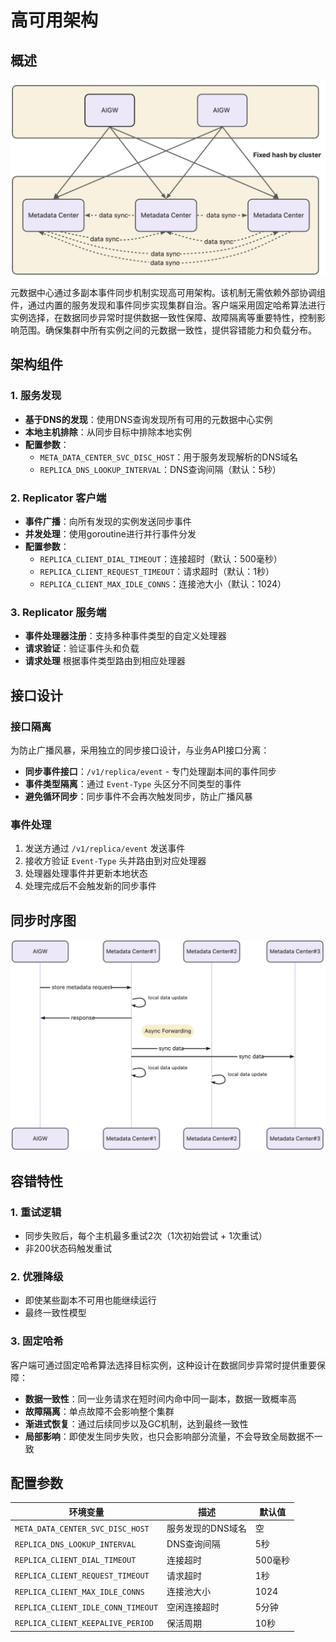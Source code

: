 # 高可用架构

## 概述

[![高可用架构](../images/high_availability.png)](../images/high_availability.png)

元数据中心通过多副本事件同步机制实现高可用架构。该机制无需依赖外部协调组件，通过内置的服务发现和事件同步实现集群自治。客户端采用固定哈希算法进行实例选择，在数据同步异常时提供数据一致性保障、故障隔离等重要特性，控制影响范围。确保集群中所有实例之间的元数据一致性，提供容错能力和负载分布。

## 架构组件

### 1. 服务发现
- **基于DNS的发现**：使用DNS查询发现所有可用的元数据中心实例
- **本地主机排除**：从同步目标中排除本地实例
- **配置参数**：
  - `META_DATA_CENTER_SVC_DISC_HOST`：用于服务发现解析的DNS域名
  - `REPLICA_DNS_LOOKUP_INTERVAL`：DNS查询间隔（默认：5秒）

### 2. Replicator 客户端
- **事件广播**：向所有发现的实例发送同步事件
- **并发处理**：使用goroutine进行并行事件分发
- **配置参数**：
  - `REPLICA_CLIENT_DIAL_TIMEOUT`：连接超时（默认：500毫秒）
  - `REPLICA_CLIENT_REQUEST_TIMEOUT`：请求超时（默认：1秒）
  - `REPLICA_CLIENT_MAX_IDLE_CONNS`：连接池大小（默认：1024）

### 3. Replicator 服务端
- **事件处理器注册**：支持多种事件类型的自定义处理器
- **请求验证**：验证事件头和负载
- **请求处理** 根据事件类型路由到相应处理器

## 接口设计

### 接口隔离
为防止广播风暴，采用独立的同步接口设计，与业务API接口分离：
- **同步事件接口**：`/v1/replica/event` - 专门处理副本间的事件同步
- **事件类型隔离**：通过 `Event-Type` 头区分不同类型的事件
- **避免循环同步**：同步事件不会再次触发同步，防止广播风暴

### 事件处理
1. 发送方通过 `/v1/replica/event` 发送事件
2. 接收方验证 `Event-Type` 头并路由到对应处理器
3. 处理器处理事件并更新本地状态
4. 处理完成后不会触发新的同步事件

## 同步时序图
[![sequence diagram](../images/sequence_diagram.png)](../images/sequence_diagram.png)

## 容错特性

### 1. 重试逻辑
- 同步失败后，每个主机最多重试2次（1次初始尝试 + 1次重试）
- 非200状态码触发重试

### 2. 优雅降级
- 即使某些副本不可用也能继续运行
- 最终一致性模型

### 3. 固定哈希
客户端可通过固定哈希算法选择目标实例，这种设计在数据同步异常时提供重要保障：
- **数据一致性**：同一业务请求在短时间内命中同一副本，数据一致概率高
- **故障隔离**：单点故障不会影响整个集群
- **渐进式恢复**：通过后续同步以及GC机制，达到最终一致性
- **局部影响**：即使发生同步失败，也只会影响部分流量，不会导致全局数据不一致

## 配置参数

| 环境变量                               | 描述         | 默认值   |
|------------------------------------|------------|-------|
| `META_DATA_CENTER_SVC_DISC_HOST`   | 服务发现的DNS域名 | 空     |
| `REPLICA_DNS_LOOKUP_INTERVAL`      | DNS查询间隔    | 5秒    |
| `REPLICA_CLIENT_DIAL_TIMEOUT`      | 连接超时       | 500毫秒 |
| `REPLICA_CLIENT_REQUEST_TIMEOUT`   | 请求超时       | 1秒    |
| `REPLICA_CLIENT_MAX_IDLE_CONNS`    | 连接池大小      | 1024  |
| `REPLICA_CLIENT_IDLE_CONN_TIMEOUT` | 空闲连接超时     | 5分钟   |
| `REPLICA_CLIENT_KEEPALIVE_PERIOD`  | 保活周期       | 10秒   |


